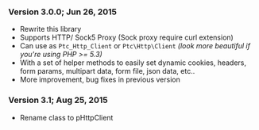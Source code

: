 ### Version 3.0.0; Jun 26, 2015
- Rewrite this library
- Supports HTTP/ Sock5 Proxy (Sock proxy require curl extension)
- Can use as `Ptc_Http_Client` or `Ptc\Http\Client` *(look more beautiful if you're using PHP >= 5.3)*
- With a set of helper methods to easily set dynamic cookies, headers, form params, multipart data, form file, json data, etc..
- More improvement, bug fixes in previous version

### Version 3.1; Aug 25, 2015
- Rename class to pHttpClient
